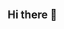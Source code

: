 ## Hi there 👋

<!--
**puratinam457581/puratinam457581** is a ✨ _special_ ✨ repository because its `README.md` (this file) appears on your GitHub profile.

Here are some ideas to get you started:

- 🔭 I’m currently working on ...　python/cpp
- 🌱 I’m currently learning ... python/cpp
- 👯 I’m looking to collaborate on ... using AI
- 🤔 I’m looking for help with ... using AI
- 💬 Ask me about ... using AI
- 📫 How to reach me: ... 
- 😄 Pronouns: ... he
- ⚡ Fun fact: ... MMO
-->
